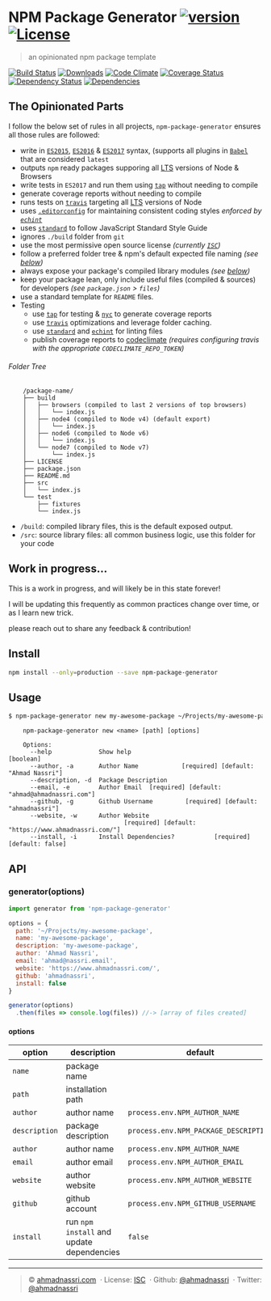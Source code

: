 # NPM Package Generator [![version][npm-version]][npm-url] [![License][license-image]][license-url]

> an opinionated npm package template

[![Build Status][travis-image]][travis-url]
[![Downloads][npm-downloads]][npm-url]
[![Code Climate][codeclimate-quality]][codeclimate-url]
[![Coverage Status][codeclimate-coverage]][codeclimate-url]
[![Dependency Status][dependencyci-image]][dependencyci-url]
[![Dependencies][david-image]][david-url]

## The Opinionated Parts

I follow the below set of rules in all projects, `npm-package-generator` ensures all those rules are followed:

- write in [`ES2015`][es2015], [`ES2016`][es2016] & [`ES2017`][es2017] syntax, (supports all plugins in [`Babel`][babel] that are considered `latest`
- outputs `npm` ready packages supporing all [LTS][lts] versions of Node & Browsers
- write tests in `ES2017` and run them using [`tap`][tap] without needing to compile
- generate coverage reports without needing to compile
- runs tests on [`travis`][travis] targeting all [LTS] versions of Node
- uses [`.editorconfig`][editorconfig] for maintaining consistent coding styles _enforced by [`echint`][echint]_
- uses [`standard`][standard] to follow JavaScript Standard Style Guide
- ignores `./build` folder from `git`
- use the most permissive open source license _(currently [`ISC`][license-url])_
- follow a preferred folder tree & npm's default expected file naming _(see [below](#folder-tree))_
- always expose your package's compiled library modules _(see [below](#folder-tree))_
- keep your package lean, only include useful files (compiled & sources) for developers _(see `package.json` > `files`)_
- use a standard template for `README` files.
- Testing
  - use [`tap`][tap] for testing & [`nyc`][nyc] to generate coverage reports
  - use [`travis`][travis] optimizations and leverage folder caching.
  - use [`standard`][standard] and [`echint`][echint] for linting files
  - publish coverage reports to [codeclimate][codeclimate] _(requires configuring travis with the appropriate `CODECLIMATE_REPO_TOKEN`)_

###### Folder Tree

```
    /package-name/
    ├── build
    │   ├── browsers (compiled to last 2 versions of top browsers)
    │   │   └── index.js
    │   ├── node4 (compiled to Node v4) (default export)
    │   │   └── index.js
    │   ├── node6 (compiled to Node v6)
    │   │   └── index.js
    │   └── node7 (compiled to Node v7)
    │       └── index.js
    ├── LICENSE
    ├── package.json
    ├── README.md
    ├── src
    │   └── index.js
    └── test
        ├── fixtures
        └── index.js
```

- `/build`: compiled library files, this is the default exposed output.
- `/src`: source library files: all common business logic, use this folder for your code

## Work in progress...

This is a work in progress, and will likely be in this state forever!

I will be updating this frequently as common practices change over time, or as I learn new trick.

please reach out to share any feedback & contribution!

## Install

```bash
npm install --only=production --save npm-package-generator
```

## Usage

```bash
$ npm-package-generator new my-awesome-package ~/Projects/my-awesome-package
```

```
    npm-package-generator new <name> [path] [options]

    Options:
      --help             Show help                                         [boolean]
      --author, -a       Author Name            [required] [default: "Ahmad Nassri"]
      --description, -d  Package Description
      --email, -e        Author Email  [required] [default: "ahmad@ahmadnassri.com"]
      --github, -g       Github Username         [required] [default: "ahmadnassri"]
      --website, -w      Author Website
                                [required] [default: "https://www.ahmadnassri.com/"]
      --install, -i      Install Dependencies?           [required] [default: false]
```

## API

### generator(options)

```js
import generator from 'npm-package-generator'

options = {
  path: '~/Projects/my-awesome-package',
  name: 'my-awesome-package',
  description: 'my-awesome-package',
  author: 'Ahmad Nassri',
  email: 'ahmad@nassri.email',
  website: 'https://www.ahmadnassri.com/',
  github: 'ahmadnassri',
  install: false
}

generator(options)
  .then(files => console.log(files)) //-> [array of files created]
```

#### options

option        | description                               | default
------------- | ----------------------------------------- | -------------------------------------
`name`        | package name                              |
`path`        | installation path                         |
`author`      | author name                               | `process.env.NPM_AUTHOR_NAME`
`description` | package description                       | `process.env.NPM_PACKAGE_DESCRIPTION`
`author`      | author name                               | `process.env.NPM_AUTHOR_NAME`
`email`       | author email                              | `process.env.NPM_AUTHOR_EMAIL`
`website`     | author website                            | `process.env.NPM_AUTHOR_WEBSITE`
`github`      | github account                            | `process.env.NPM_GITHUB_USERNAME`
`install`     | run `npm install` and update dependencies | `false`

---
> :copyright: [ahmadnassri.com](https://www.ahmadnassri.com/)  ·
> License: [ISC][license-url]  ·
> Github: [@ahmadnassri](https://github.com/ahmadnassri)  ·
> Twitter: [@ahmadnassri](https://twitter.com/ahmadnassri)

[license-url]: http://choosealicense.com/licenses/isc/
[license-image]: https://img.shields.io/github/license/ahmadnassri/npm-package-generator.svg?style=flat-square

[travis-url]: https://travis-ci.org/ahmadnassri/npm-package-generator
[travis-image]: https://img.shields.io/travis/ahmadnassri/npm-package-generator.svg?style=flat-square

[npm-url]: https://www.npmjs.com/package/npm-package-generator
[npm-version]: https://img.shields.io/npm/v/npm-package-generator.svg?style=flat-square
[npm-downloads]: https://img.shields.io/npm/dm/npm-package-generator.svg?style=flat-square

[codeclimate-url]: https://codeclimate.com/github/ahmadnassri/npm-package-generator
[codeclimate-quality]: https://img.shields.io/codeclimate/github/ahmadnassri/npm-package-generator.svg?style=flat-square
[codeclimate-coverage]: https://img.shields.io/codeclimate/coverage/github/ahmadnassri/npm-package-generator.svg?style=flat-square

[david-url]: https://david-dm.org/ahmadnassri/npm-package-generator
[david-image]: https://img.shields.io/david/ahmadnassri/npm-package-generator.svg?style=flat-square

[dependencyci-url]: https://dependencyci.com/github/ahmadnassri/npm-package-generator
[dependencyci-image]: https://dependencyci.com/github/ahmadnassri/npm-package-generator/badge?style=flat-square

[es2017]: https://tc39.github.io/ecma262/
[es2016]: http://www.ecma-international.org/ecma-262/7.0/index.html
[es2015]: http://www.ecma-international.org/ecma-262/6.0/index.html
[editorconfig]: http://editorconfig.org
[echint]: https://github.com/ahmadnassri/echint
[babel]: https://github.com/babel/babel
[travis]: https://travis-ci.org/
[tap]: https://github.com/tapjs/node-tap
[standard]: https://github.com/feross/standard
[nyc]: https://github.com/istanbuljs/nyc
[lts]: https://github.com/nodejs/LTS
[semantic-release]: https://github.com/semantic-release/semantic-release
[codeclimate]: https://codeclimate.com/

